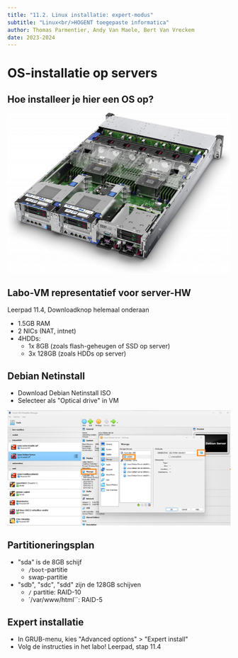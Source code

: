 ```yaml
---
title: "11.2. Linux installatie: expert-modus"
subtitle: "Linux<br/>HOGENT toegepaste informatica"
author: Thomas Parmentier, Andy Van Maele, Bert Van Vreckem
date: 2023-2024
---
```


# OS-installatie op servers

## Hoe installeer je hier een OS op?

![HP Proliant](assets/expert-install-hw.jpg)

## Labo-VM representatief voor server-HW

Leerpad 11.4, Downloadknop helemaal onderaan

- 1.5GB RAM
- 2 NICs (NAT, intnet)
- 4HDDs:
    - 1x 8GB (zoals flash-geheugen of SSD op server)
    - 3x 128GB (zoals HDDs op server)

## Debian Netinstall

- Download Debian Netinstall ISO
- Selecteer als "Optical drive" in VM

![](assets/expert-install-iso.png)

## Partitioneringsplan

- "sda" is de 8GB schijf
    - `/boot`-partitie
    - swap-partitie
- "sdb", "sdc", "sdd" zijn de 128GB schijven
    - `/` partitie: RAID-10
    - `/var/www/html``: RAID-5

## Expert installatie

- In GRUB-menu, kies "Advanced options" > "Expert install"
- Volg de instructies in het labo! Leerpad, stap 11.4

